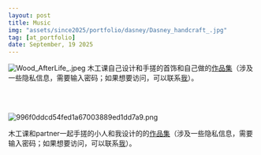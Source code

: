 ```yaml
---
layout: post
title: Music				       
img: "assets/since2025/portfolio/dasney/Dasney_handcraft_.jpg"           
tag: [at_portfolio]
date: September, 19 2025
---
```

![Wood_AfterLife_.jpeg](https://jc1108.github.io/jichc/assets/img/portfolio_photos_june0724/Wood_AfterLife_.jpeg)
木工课自己设计和手搓的首饰和自己做的[作品集](https://drive.google.com/file/d/1RkK2WovWU9hD4LiLy9elpjqmcYwBPRrE/view?usp=sharing)（涉及一些隐私信息，需要输入密码；如果想要访问，可以联系<a href="mailto:dienullhyp@outlook.com">我</a>）。


<br>

<br>

![996f0ddcd54fed1a67003889ed1dd7a9.png](https://i2.mjj.rip/2024/06/08/996f0ddcd54fed1a67003889ed1dd7a9.png)


木工课和partner一起手搓的小人和我设计的的[作品集](https://drive.google.com/file/d/175XdorDisbFAB6afm0TsKKszNLksPA61/view?usp=sharing)（涉及一些隐私信息，需要输入密码；如果想要访问，可以联系<a href="dienullhyp@outlook.com">我</a>）。

